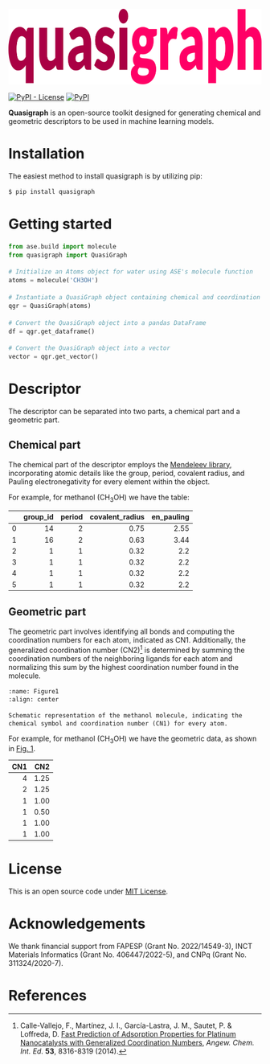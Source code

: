 <p align="center">
<img src="https://raw.githubusercontent.com/leseixas/quasigraph/master/resources/logo.png" style="height: 150px"></p>

[![PyPI - License](https://img.shields.io/pypi/l/quasigraph?color=green&style=for-the-badge)](LICENSE.txt)    [![PyPI](https://img.shields.io/pypi/v/quasigraph?color=red&label=version&style=for-the-badge)](https://pypi.org/project/quasigraph/) 

**Quasigraph** is an open-source toolkit designed for generating chemical and geometric descriptors to be used in machine learning models.

# Installation

The easiest method to install quasigraph is by utilizing pip:
```bash
$ pip install quasigraph
```

# Getting started

```python
from ase.build import molecule
from quasigraph import QuasiGraph

# Initialize an Atoms object for water using ASE's molecule function
atoms = molecule('CH3OH')

# Instantiate a QuasiGraph object containing chemical and coordination numbers
qgr = QuasiGraph(atoms)

# Convert the QuasiGraph object into a pandas DataFrame
df = qgr.get_dataframe()

# Convert the QuasiGraph object into a vector
vector = qgr.get_vector()
```

# Descriptor

The descriptor can be separated into two parts, a chemical part and a geometric part.

## Chemical part

The chemical part of the descriptor employs the [Mendeleev library](https://github.com/lmmentel/mendeleev), incorporating atomic details like the group, period, covalent radius, and Pauling electronegativity for every element within the object.

For example, for methanol (CH<sub>3</sub>OH) we have the table:

|    |   group_id |   period |   covalent_radius |   en_pauling |
|---:|-----------:|---------:|------------------:|-------------:|
|  0 |         14 |        2 |              0.75 |         2.55 |
|  1 |         16 |        2 |              0.63 |         3.44 |
|  2 |          1 |        1 |              0.32 |         2.2  |
|  3 |          1 |        1 |              0.32 |         2.2  |
|  4 |          1 |        1 |              0.32 |         2.2  |
|  5 |          1 |        1 |              0.32 |         2.2  |

## Geometric part

The geometric part involves identifying all bonds and computing the coordination numbers for each atom, indicated as CN1. Additionally, the generalized coordination number (CN2)[^1] is determined by summing the coordination numbers of the neighboring ligands for each atom and normalizing this sum by the highest coordination number found in the molecule.

```{figure} https://raw.githubusercontent.com/leseixas/quasigraph/master/resources/methanol.png
:name: Figure1
:align: center

Schematic representation of the methanol molecule, indicating the chemical symbol and coordination number (CN1) for every atom.
```

For example, for methanol (CH<sub>3</sub>OH) we have the geometric data, as shown in [Fig. 1](#fig1).

|   CN1 |   CN2 |
|------:|------:|
|     4 |  1.25 |
|     2 |  1.25 |
|     1 |  1.00 |
|     1 |  0.50 |
|     1 |  1.00 |
|     1 |  1.00 |

# License

This is an open source code under [MIT License](LICENSE.txt).

# Acknowledgements

We thank financial support from FAPESP (Grant No. 2022/14549-3), INCT Materials Informatics (Grant No. 406447/2022-5), and CNPq (Grant No. 311324/2020-7).

# References

[^1]: Calle-Vallejo, F., Martínez, J. I., García-Lastra, J. M., Sautet, P. & Loffreda, D. [Fast Prediction of Adsorption Properties for Platinum Nanocatalysts with Generalized Coordination Numbers](https://doi.org/10.1002/anie.201402958), *Angew. Chem. Int. Ed.* **53**, 8316-8319 (2014).
